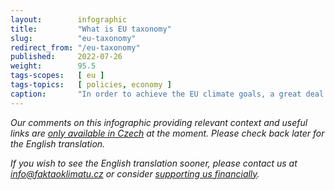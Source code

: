 ```yaml
---
layout:        infographic
title:         "What is EU taxonomy"
slug:          "eu-taxonomy"
redirect_from: "/eu-taxonomy"
published:     2022-07-26
weight:        95.5
tags-scopes:   [ eu ]
tags-topics:   [ policies, economy ]
caption:       "In order to achieve the EU climate goals, a great deal of public as well as private capital will be needed. The EU Taxonomy is intended to mobilize this private capital – by providing a common classification framework for sustainable and climate friendly economic activities."
---
```


_Our comments on this infographic providing relevant context and useful links are [only available in Czech](https://faktaoklimatu.cz/infografiky/taxonomie-eu) at the moment. Please check back later for the English translation._

_If you wish to see the English translation sooner, please contact us at [info@faktaoklimatu.cz](mailto:info@faktaoklimatu.cz) or consider [supporting us financially](https://www.darujme.cz/projekt/1203742)._
